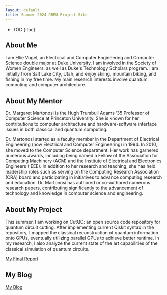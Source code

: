 ```yaml
---
layout: default
title: Summer 2024 DREU Project Site
---
```


* TOC
{:toc}

## About Me

I am Ellie Vogel, an Electrical and Computer Engineering and Computer Science double major at Duke University. I am involved in the Society of Women Engineers, as well as Duke's Technology Scholars program. I am initially from Salt Lake City, Utah, and enjoy skiing, mountain biking, and fishing in my free time. My main research interests involve quantum computing and computer architecture.

## About My Mentor

Dr. Margaret Martonosi is the Hugh Trumbull Adams ‘35 Professor of Computer Science at Princeton University. She is known for her contributions to computer architecture and hardware-software interface issues in both classical and quantum computing. 

Dr. Martonosi started as a faculty member in the Department of Electrical Engineering (now Electrical and Computer Engineering) in 1994. In 2010, she moved to the Computer Science department. Her work has garnered numerous awards, including being named a Fellow of the Association for Computing Machinery (ACM) and the Institute of Electrical and Electronics Engineers (IEEE). In addition to her research and teaching, she has held leadership roles such as serving on the Computing Research Association (CRA) board and participating in initiatives to advance computing research and education. Dr. Martonosi has authored or co-authored numerous research papers, contributing significantly to the advancement of technology and knowledge in computer science and engineering.

## About My Project

This summer, I am working on CutQC: an open source code repository for quantum circuit cutting. After implementing current Qiskit syntax in the repository, I mapped the classical reconstruction of quantum information onto GPUs, eventually utilizing parallel GPUs to achieve better runtime. In my research, I also analyze the current state of the art capabilities of the classical simulation of quantum circuits.

[My Final Report](files/finalreport.pdf)

## My Blog

[My Blog](blog.html)
